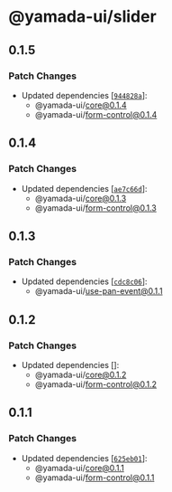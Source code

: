 # @yamada-ui/slider

## 0.1.5

### Patch Changes

- Updated dependencies [[`944828a`](https://github.com/hirotomoyamada/yamada-ui/commit/944828ac78283472f9e9ac7e4f3173e0bee19539)]:
  - @yamada-ui/core@0.1.4
  - @yamada-ui/form-control@0.1.4

## 0.1.4

### Patch Changes

- Updated dependencies [[`ae7c66d`](https://github.com/hirotomoyamada/yamada-ui/commit/ae7c66d68e71034b6a3abc211017bf509de406e3)]:
  - @yamada-ui/core@0.1.3
  - @yamada-ui/form-control@0.1.3

## 0.1.3

### Patch Changes

- Updated dependencies [[`cdc8c06`](https://github.com/hirotomoyamada/yamada-ui/commit/cdc8c068de01b46845dbcf2637521608344cb366)]:
  - @yamada-ui/use-pan-event@0.1.1

## 0.1.2

### Patch Changes

- Updated dependencies []:
  - @yamada-ui/core@0.1.2
  - @yamada-ui/form-control@0.1.2

## 0.1.1

### Patch Changes

- Updated dependencies [[`625eb01`](https://github.com/hirotomoyamada/yamada-ui/commit/625eb019241a9ace873989723453bac335ed6b06)]:
  - @yamada-ui/core@0.1.1
  - @yamada-ui/form-control@0.1.1
